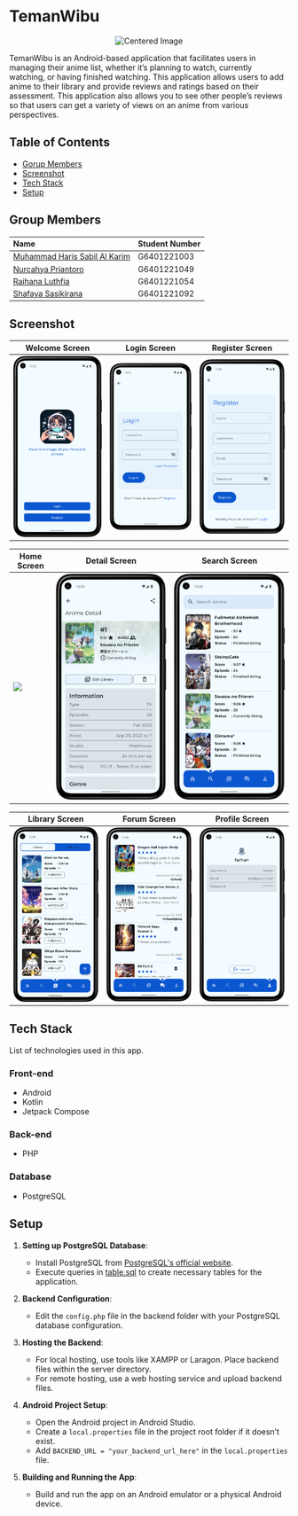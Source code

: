 # TemanWibu

<div align="center">
  <img src="https://github.com/harissabil/TemanWibu/assets/logo/teman_wibu.png" width="480" alt="Centered Image">
</div>

TemanWibu is an Android-based application that facilitates users in managing their anime list, whether it’s planning to watch, currently watching, or having finished watching. This application allows users to add anime to their library and provide reviews and ratings based on their assessment. This application also allows you to see other people’s reviews so that users can get a variety of views on an anime from various perspectives.

## Table of Contents
- [Gorup Members](#group-members)
- [Screenshot](#screenshot)
- [Tech Stack](#tech-stack)
- [Setup](#setup)

## Group Members

| Name | Student Number |
| :-------- | :------- | 
[Muhammad Haris Sabil Al Karim](https://github.com/harissabil) | G6401221003 |
[Nurcahya Priantoro](https://github.com/)| G6401221049 |
[Raihana Luthfia](https://github.com/)| G6401221054 |
[Shafaya Sasikirana](https://www.github.com/)| G6401221092 |

## Screenshot
| Welcome Screen | Login Screen | Register Screen |
| --- | --- | --- | 
| ![](assets/screenshot/welcome.png?raw=true) | ![](assets/screenshot/login.png?raw=true) | ![](assets/screenshot/register.png?raw=true) |

| Home Screen | Detail Screen | Search Screen |
| --- | --- | --- | 
| ![](assets/screenshot/home.png?raw=true) | ![](assets/screenshot/detail.png?raw=true) | ![](assets/screenshot/search.png?raw=true) |

| Library Screen | Forum Screen | Profile Screen |
| --- | --- | --- | 
| ![](assets/screenshot/library.png?raw=true) | ![](assets/screenshot/forum.png?raw=true) | ![](assets/screenshot/profile.png?raw=true) |

## Tech Stack

List of technologies used in this app.

### Front-end
- Android
- Kotlin
- Jetpack Compose

### Back-end
- PHP

### Database
- PostgreSQL

## Setup
1. **Setting up PostgreSQL Database**:
   - Install PostgreSQL from [PostgreSQL's official website](https://www.postgresql.org/).
   - Execute queries in [table.sql](./sql/table.sql) to create necessary tables for the application.

2. **Backend Configuration**:
   - Edit the `config.php` file in the backend folder with your PostgreSQL database configuration.

3. **Hosting the Backend**:
   - For local hosting, use tools like XAMPP or Laragon. Place backend files within the server directory.
   - For remote hosting, use a web hosting service and upload backend files.

4. **Android Project Setup**:
   - Open the Android project in Android Studio.
   - Create a `local.properties` file in the project root folder if it doesn’t exist.
   - Add `BACKEND_URL = "your_backend_url_here"` in the `local.properties` file.

5. **Building and Running the App**:
   - Build and run the app on an Android emulator or a physical Android device.
